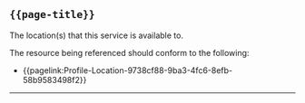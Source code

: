 ## <code>{{page-title}}</code>
	
The location(s) that this service is available to.

The resource being referenced should conform to the following:
- {{pagelink:Profile-Location-9738cf88-9ba3-4fc6-8efb-58b9583498f2}}

---
